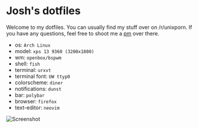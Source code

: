 # Josh's dotfiles

Welcome to my dotfiles. You can usually find my stuff over on /r/unixporn. If you have any questions, feel free to shoot me a [pm](https://reddit.com/u/fatal_squash) over there. 

* os: `Arch Linux`
* model: `xps 13 9360 (3200x1800)`
* wm: `openbox/bspwm`
* shell: `fish`
* terminal: `urxvt`
* terminal font: `UW ttyp0`
* colorscheme: `diner`
* notifications: `dunst`
* bar: `polybar`
* browser: `firefox`
* text-editor: `neovim`

![Screenshot](https://imgur.com/HAvLH9z.jpg)




